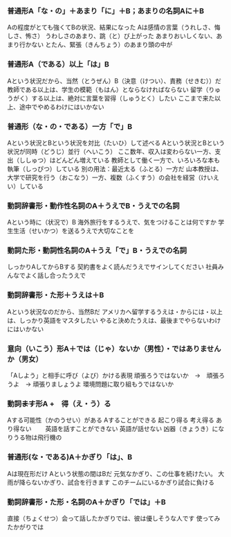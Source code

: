 ### 普通形A「な・の」＋あまり「に」＋B；あまりの名詞Aに＋B
Aの程度がとても強くてBの状況、結果になった
Aは感情の言葉（うれしさ、悔しさ、怖さ）
うわしさのあまり、跳（と）び上がった
あまりおいしくない、あまり行かない
とたん、緊張（きんちょう）のあまり頭の中が

### 普通形A（である）以上「は」B
Aという状況だから、当然（とうぜん）B（決意（けつい）、責務（せきむ））だ
教師である以上は、学生の模範（もはん）とならなければならない
留学（りゅうがく）する以上は、絶対に言葉を習得（しゅうとく）したい
ここまで来た以上、途中でやめるわけにはいかない

### 普通形（な・の・である）一方「で」B
Aという状況とBという状況を対比（たいひ）して述べる
Aという状況とBという状況が同時（どうじ）並行（へいこう）
ここ数年、収入は変わらない一方、支出（ししゅつ）はどんどん増えている
教師として働く一方で、いろいろな本も執筆（しっぴつ）している
別の用法：最近太る（ふとる）一方だ
山本教授は、大学で研究を行う（おこなう）一方、複数（ふくすう）の会社を経営（けいえい）している

### 動詞辞書形・動作性名詞のA＋うえでB・うえでの名詞
Aという時に（状況で）B
海外旅行をするうえで、気をつけることは何ですか
学生生活（せいかつ）を送るうえで大切なことを

### 動詞た形・動詞性名詞のA＋うえ「で」B・うえでの名詞
しっかりAしてからBする
契約書をよく読んだうえでサインしてください
社員みんなでよく話し合ったうえで

### 動詞辞書形・た形＋うえは＋B
Aという状況なのだから、当然Bだ
アメリカへ留学するうえは・からには・以上は、しっかり英語をマスタしたい
やると決めたうえは、最後までやらないわけにはいかない

### 意向（いこう）形A＋では（じゃ）ないか（男性）・ではありませんか（男女）
「Aしよう」と相手に呼び（よび）かける表現
頑張ろうではないか　→　頑張ろうよ　→ 頑張りましょうよ
環境問題に取り組もうではないか

### 動詞~~ます~~形A +　得（え・う）る
Aする可能性（かのうせい）がある
Aすることができる
起こり得る
考え得る
あり得ない　　
英語を話すことができない
英語が話せない
凶器（きょうき）になりうる物は飛行機の

### 普通形(な・である)A＋かぎり「は」、B
Aは現在形だけ
Aという状態の間はBだ
元気なかぎり、この仕事を続けたい。
大雨が降らないかぎり、試合を行きます
このチームにいるかぎり試合に負ける

### 動詞辞書形・た形・名詞のA＋かぎり「では」＋B
直接（ちょくせつ）会って話したかぎりでは、彼は優しそうな人です
使ってみたかがりでは
